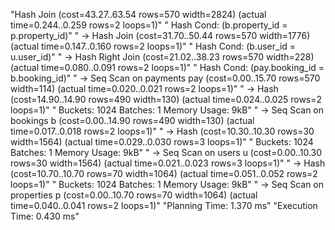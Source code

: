 "Hash Join  (cost=43.27..63.54 rows=570 width=2824) (actual time=0.244..0.259 rows=2 loops=1)"
"  Hash Cond: (b.property_id = p.property_id)"
"  ->  Hash Join  (cost=31.70..50.44 rows=570 width=1776) (actual time=0.147..0.160 rows=2 loops=1)"
"        Hash Cond: (b.user_id = u.user_id)"
"        ->  Hash Right Join  (cost=21.02..38.23 rows=570 width=228) (actual time=0.080..0.091 rows=2 loops=1)"
"              Hash Cond: (pay.booking_id = b.booking_id)"
"              ->  Seq Scan on payments pay  (cost=0.00..15.70 rows=570 width=114) (actual time=0.020..0.021 rows=2 loops=1)"
"              ->  Hash  (cost=14.90..14.90 rows=490 width=130) (actual time=0.024..0.025 rows=2 loops=1)"
"                    Buckets: 1024  Batches: 1  Memory Usage: 9kB"
"                    ->  Seq Scan on bookings b  (cost=0.00..14.90 rows=490 width=130) (actual time=0.017..0.018 rows=2 loops=1)"
"        ->  Hash  (cost=10.30..10.30 rows=30 width=1564) (actual time=0.029..0.030 rows=3 loops=1)"
"              Buckets: 1024  Batches: 1  Memory Usage: 9kB"
"              ->  Seq Scan on users u  (cost=0.00..10.30 rows=30 width=1564) (actual time=0.021..0.023 rows=3 loops=1)"
"  ->  Hash  (cost=10.70..10.70 rows=70 width=1064) (actual time=0.051..0.052 rows=2 loops=1)"
"        Buckets: 1024  Batches: 1  Memory Usage: 9kB"
"        ->  Seq Scan on properties p  (cost=0.00..10.70 rows=70 width=1064) (actual time=0.040..0.041 rows=2 loops=1)"
"Planning Time: 1.370 ms"
"Execution Time: 0.430 ms"
